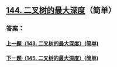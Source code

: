 ## [144. 二叉树的最大深度](https://leetcode-cn.com/problems/merge-two-sorted-lists/)（简单）





### 答案：



#### [上一题（143. 二叉树的最大深度）(简单)](https://github.com/sdwwld/leetCode/blob/master/src/main/java/com/wld/java/leetcode/leetCode0143.md)

#### [下一题（145. 二叉树的最大深度）(简单)](https://github.com/sdwwld/leetCode/blob/master/src/main/java/com/wld/java/leetcode/leetCode0145.md)